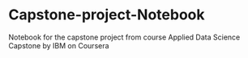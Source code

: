 # Capstone-project-Notebook
 Notebook for the capstone project from course Applied Data Science Capstone by IBM on Coursera
